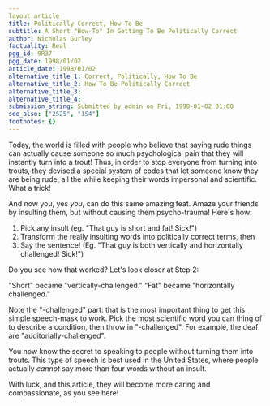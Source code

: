 ```yaml
---
layout:article
title: Politically Correct, How To Be
subtitle: A Short "How-To" In Getting To Be Politically Correct
author: Nicholas Gurley
factuality: Real
pgg_id: 9R37
pgg_date: 1998/01/02
article_date: 1998/01/02
alternative_title_1: Correct, Politically, How To Be
alternative_title_2: How To Be Politically Correct
alternative_title_3: 
alternative_title_4: 
submission_string: Submitted by admin on Fri, 1998-01-02 01:00
see_also: ["2S25", "1S4"]
footnotes: {}
---
```

<div>
<p>Today, the world is filled with people who believe that saying rude things can actually cause someone so much psychological pain that they will instantly turn into a trout! Thus, in order to stop everyone from turning into trouts, they devised a special system of codes that let someone know they are being rude, all the while keeping their words impersonal and scientific. What a trick!</p>
<p>And now you, yes <em>you</em>, can do this same amazing feat. Amaze your friends by insulting them, but without causing them psycho-trauma! Here's how:</p>
<ol>
<li value="1">Pick any insult (eg. "That guy is short and fat! Sick!")</li>
<li value="2">Transform the really insulting words into politically correct terms, then</li>
<li value="3">Say the sentence! (Eg. "That guy is both vertically and horizontally challenged! Sick!")</li>
</ol>
<p>Do you see how that worked? Let's look closer at Step 2:</p>
<p>"Short" became "vertically-challenged." "Fat" became "horizontally challenged."</p>
<p>Note the "-challenged" part: that is the most important thing to get this simple speech-mask to work. Pick the most scientific word you can thing of to describe a condition, then throw in "-challenged". For example, the deaf are "auditorially-challenged".</p>
<p>You now know the secret to speaking to people without turning them into trouts. This type of speech is best used in the United States, where people actually <em>cannot</em> say more than four words without an insult.</p>
<p>With luck, and this article, they will become more caring and compassionate, as you see here!</p>
</div>
